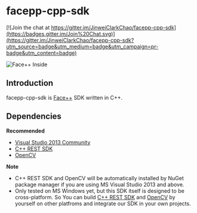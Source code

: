 # facepp-cpp-sdk

[![Join the chat at https://gitter.im/JinweiClarkChao/facepp-cpp-sdk](https://badges.gitter.im/Join%20Chat.svg)](https://gitter.im/JinweiClarkChao/facepp-cpp-sdk?utm_source=badge&utm_medium=badge&utm_campaign=pr-badge&utm_content=badge)

![Face++ Inside](http://www.faceplusplus.com.cn/static/resources/facepp_inside.png)

## Introduction
facepp-cpp-sdk is [Face++](http://www.faceplusplus.com.cn/) SDK written in C++.

## Dependencies
**Recommended**
+ [Visual Studio 2013 Community](https://www.visualstudio.com/products/visual-studio-community-vs)
+ [C++ REST SDK](http://casablanca.codeplex.com/)
+ [OpenCV](http://opencv.org)

**Note**
+ C++ REST SDK and OpenCV will be automatically installed by NuGet package manager if you are using MS Visual Studio 2013 and above.
+ Only tested on MS Windows yet, but this SDK itself is designed to be cross-platform. So You can build [C++ REST SDK](http://casablanca.codeplex.com/) and [OpenCV](http://opencv.org/downloads.html) by yourself on other platfroms and integrate our SDK in your own projects.
